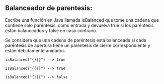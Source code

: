 ## Balanceador de parentesis:

Escribe una función en Java llamada isBalanced que tome una cadena que contiene solo paréntesis, como entrada y devuelva true si los paréntesis están balanceados y false en caso contrario.

Se considera que una cadena de paréntesis está balanceada si cada paréntesis de apertura tiene un paréntesis de cierre correspondiente y están debidamente anidados.

`isBalanced("{}{}") --> true`

`isBalanced("{{}}") --> true`

`isBalanced("{}}{") --> false`

